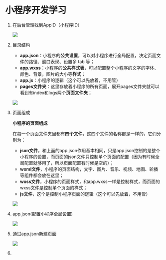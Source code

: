 # 小程序开发学习

1. 在后台管理找到AppID（小程序ID）

   ![](http://doze9097.top//20191120225748.png)

2. 目录结构

   - **app.json**：小程序的**公共设置**，可以对小程序进行全局配置，决定页面文件的路径、窗口表现、设置多 tab 等；
   - **app.wxss**：小程序的**公共样式表**，可以配置整个小程序的文字的字体、颜色、背景，图片的大小等**样式**；
   - **app.js**：小程序的逻辑（这个可以先放着，不用管）
   - **pages文件夹**：这里存放着小程序的所有页面，展开pages文件夹就可以看到有index和logs两个**页面文件夹**；

   ![](http://doze9097.top//20191120230245.png)

3. 页面组成

   **小程序的页面组成**

   在每一个页面文件夹里都有**四个文件**，这四个文件的名称都是一样的，它们分别为：

   - **json文件**，和上面的app.json作用基本相同，只是app.json控制的是整个小程序的设置，而页面的json文件只控制单个页面的配置（因为有时候全局配置就够用了，所以页面配置有时候是空的）；
   - **wxml文件**，小程序的页面结构，文字、图片、音乐、视频、地图、轮播等组件都会放在这里；
   - **wxss文件**，小程序的页面样式，和app.wxss一样是控制样式，而页面的wxss文件是控制单个页面的样式；
   - **js文件**，这个是控制小程序页面的逻辑（这个可以先放着，不用管）

   ![](http://doze9097.top//20191120230410.png)

4. app.json(配置小程序全局设置)

   ![](http://doze9097.top//20191120230528.png)

5. 通过app.json新建页面

   ![](http://doze9097.top//20191121214015.png)

6. 